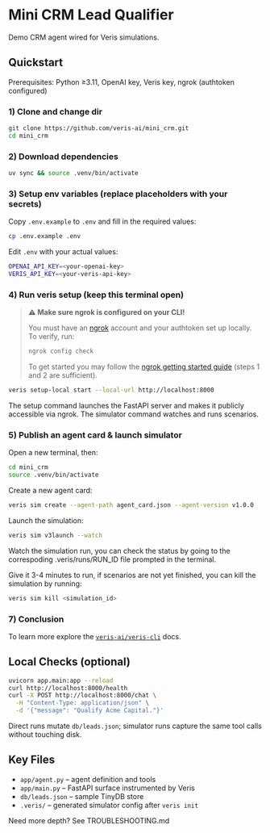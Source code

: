 # Mini CRM Lead Qualifier

Demo CRM agent wired for Veris simulations. 

## Quickstart

Prerequisites: Python ≥3.11, OpenAI key, Veris key, ngrok (authtoken configured)

### 1) Clone and change dir
```bash
git clone https://github.com/veris-ai/mini_crm.git
cd mini_crm
```

### 2) Download dependencies
```bash
uv sync && source .venv/bin/activate
```

### 3) Setup env variables (replace placeholders with your secrets)
Copy `.env.example` to `.env` and fill in the required values:

```bash
cp .env.example .env
```

Edit `.env` with your actual values:
```bash
OPENAI_API_KEY=<your-openai-key>
VERIS_API_KEY=<your-veris-api-key>
```

### 4) Run veris setup (keep this terminal open)
> **⚠️ Make sure ngrok is configured on your CLI!**
>
> You must have an [ngrok](https://ngrok.com/) account and your authtoken set up locally.  
> To verify, run:
> ```bash
> ngrok config check
> ```
> To get started you may follow the [ngrok getting started guide](https://ngrok.com/docs/getting-started/) (steps 1 and 2 are sufficient).

```bash
veris setup-local start --local-url http://localhost:8000
```

The setup command launches the FastAPI server and makes it publicly accessible via ngrok. The simulator command watches and runs scenarios.

### 5) Publish an agent card & launch simulator
Open a new terminal, then:

```bash
cd mini_crm
source .venv/bin/activate
```

Create a new agent card:
```bash
veris sim create --agent-path agent_card.json --agent-version v1.0.0
```

Launch the simulation:
```bash
veris sim v3launch --watch 
```

Watch the simulation run, you can check the status by going to the correspoding .veris/runs/RUN_ID file prompted in the terminal.

Give it 3-4 minutes to run, if scenarios are not yet finished, you can kill the simulation by running:
```bash
veris sim kill <simulation_id>
```

### 7) Conclusion
To learn more explore the [`veris-ai/veris-cli`](https://github.com/veris-ai/veris-cli/) docs.

## Local Checks (optional)

```bash
uvicorn app.main:app --reload
curl http://localhost:8000/health
curl -X POST http://localhost:8000/chat \
  -H "Content-Type: application/json" \
  -d '{"message": "Qualify Acme Capital."}'
```

Direct runs mutate `db/leads.json`; simulator runs capture the same tool calls without touching disk.

## Key Files

- `app/agent.py` – agent definition and tools
- `app/main.py` – FastAPI surface instrumented by Veris
- `db/leads.json` – sample TinyDB store
- `.veris/` – generated simulator config after `veris init`

Need more depth? See TROUBLESHOOTING.md

